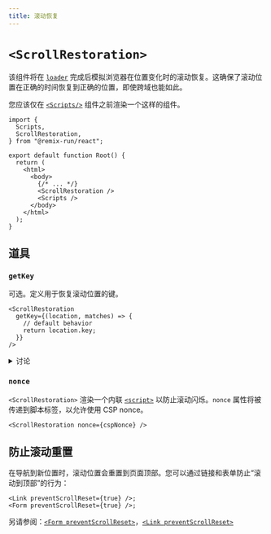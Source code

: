 ```yaml
---
title: 滚动恢复
---
```


# `<ScrollRestoration>`

该组件将在 [`loader`][loader] 完成后模拟浏览器在位置变化时的滚动恢复。这确保了滚动位置在正确的时间恢复到正确的位置，即使跨域也能如此。

您应该仅在 [`<Scripts/>`][scripts_component] 组件之前渲染一个这样的组件。

```tsx lines=[3,11]
import {
  Scripts,
  ScrollRestoration,
} from "@remix-run/react";

export default function Root() {
  return (
    <html>
      <body>
        {/* ... */}
        <ScrollRestoration />
        <Scripts />
      </body>
    </html>
  );
}
```

## 道具

### `getKey`

可选。定义用于恢复滚动位置的键。

```tsx
<ScrollRestoration
  getKey={(location, matches) => {
    // default behavior
    return location.key;
  }}
/>
```

<details>

<summary>讨论</summary>

使用 `location.key` 模拟浏览器的默认行为。用户可以在堆栈中多次导航到相同的 URL，每个条目都有自己的滚动位置以供恢复。

某些应用程序可能希望覆盖此行为，并根据其他内容恢复位置。考虑一个有四个主要页面的社交应用：

- "/home"
- "/messages"
- "/notifications"
- "/search"

如果用户从 "/home" 开始，向下滚动一点，点击导航菜单中的 "messages"，然后在导航菜单中点击 "home"（而不是后退按钮！），历史堆栈中将有三个条目：

```
1. /home
2. /messages
3. /home
```

默认情况下，React Router（和浏览器）将为 `1` 和 `3` 存储两个不同的滚动位置，即使它们具有相同的 URL。这意味着，当用户从 `2` → `3` 导航时，滚动位置会回到顶部，而不是恢复到 `1` 的位置。

一个明智的产品决策是无论用户如何到达，都保持用户在主页上的滚动位置（无论是后退按钮还是新的链接点击）。为此，您需要使用 `location.pathname` 作为键。

```tsx
<ScrollRestoration
  getKey={(location, matches) => {
    return location.pathname;
  }}
/>
```

或者您可能只想对某些路径使用路径名，并对其他所有内容使用正常行为：

```tsx
<ScrollRestoration
  getKey={(location, matches) => {
    const paths = ["/home", "/notifications"];
    return paths.includes(location.pathname)
      ? // home 和 notifications 根据路径名恢复
        location.pathname
      : // 其他所有内容根据位置像浏览器一样
        location.key;
  }}
/>
```

</details>

### `nonce`

`<ScrollRestoration>` 渲染一个内联 [`<script>`][script_element] 以防止滚动闪烁。`nonce` 属性将被传递到脚本标签，以允许使用 CSP nonce。

```tsx
<ScrollRestoration nonce={cspNonce} />
```

## 防止滚动重置

在导航到新位置时，滚动位置会重置到页面顶部。您可以通过链接和表单防止“滚动到顶部”的行为：

```tsx
<Link preventScrollReset={true} />;
<Form preventScrollReset={true} />;
```

另请参阅：[`<Form preventScrollReset>`][form_prevent_scroll_reset]，[`<Link preventScrollReset>`][link_prevent_scroll_reset]

[loader]: ../route/loader
[scripts_component]: ./scripts
[script_element]: https://developer.mozilla.org/en-US/docs/Web/HTML/Element/script
[form_prevent_scroll_reset]: ../components/form#preventscrollreset
[link_prevent_scroll_reset]: ../components/link#preventscrollreset